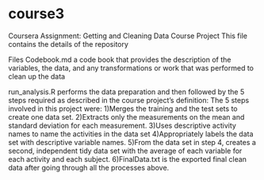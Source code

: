 # course3
Coursera  Assignment: Getting and Cleaning Data Course Project
This file contains the details of the repository


Files
Codebook.md a code book that provides the description of  the variables, the data, and any transformations or work that was performed to clean up the data

run_analysis.R performs the data preparation and then followed by the 5 steps required as described in the course project’s definition:
The 5 steps involved in this project were:
1)Merges the training and the test sets to create one data set.
2)Extracts only the measurements on the mean and standard deviation for each measurement.
3)Uses descriptive activity names to name the activities in the data set
4)Appropriately labels the data set with descriptive variable names.
5)From the data set in step 4, creates a second, independent tidy data set with the average of each variable for each activity and each subject.
6)FinalData.txt is the exported final clean data after going through all the processes above.
